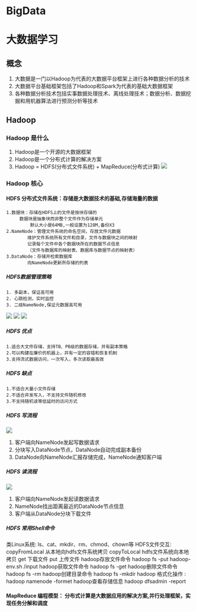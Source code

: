 # BigData
# 大数据学习

## 概念   

1. 大数据是一门以Hadoop为代表的大数据平台框架上进行各种数据分析的技术 
2. 大数据平台基础框架包括了Hadoop和Spark为代表的基础大数据框架
3. 各种数据分析技术包括实事数据处理技术、离线处理技术；数据分析、数据挖掘和用机器算法进行预测分析等技术  

## Hadoop  

### Hadoop 是什么
1. Hadoop是一个开源的大数据框架
2. Hadoop是一个分布式计算的解决方案
3. Hadoop = HDFS(分布式文件系统) + MapReduce(分布式计算) 
![](https://img.mukewang.com/5ab1165c000109df12800720.jpg)
### Hadoop 核心
#### HDFS 分布式文件系统：存储是大数据技术的基础,存储海量的数据
	1.数据块：存储在HDFS上的文件是按块存储的
		 数据块是抽象块而非整个文件作为存储单元
	         默认大小是64MB,一般设置为128M,备份X3
	2.NameNode：管理文件系统的命名空间，存放文件元数据
		    维护文件系统所有文件和目录，文件与数据块之间的映射
		    记录每个文件中各个数据块所在的数据节点信息
		    （文件与数据库的映射表、数据库与数据节点的映射表）
 	3.DataNode：存储并检索数据库
		    向NameNode更新所存储的列表
##### HDFS数据管理策略
	1. 多副本，保证高可用
	2. 心跳检测，实时监控
	3. 二级NameNode,保证元数据高可用
![](https://img1.mukewang.com/5ab4a13a00017fa612800720.jpg)
![](https://img2.mukewang.com/5ab4a16a00018bf712800720.jpg)
![](https://img2.mukewang.com/5ab4a1ab0001767e12800720.jpg)
##### HDFS 优点
	1.适合大文件存储，支持TB、PB级的数据存储，并有副本策略
	2.可以构建在廉价的机器上，并有一定的容错和恢复机制
	3.支持流式数据访问，一次写入，多次读取最高效
##### HDFS 缺点
	1.不适合大量小文件存储
	2.不适合并发写入，不支持文件随机修改
	3.不支持随机读等低延时的访问方式
##### HDFS 写流程
![](https://img4.mukewang.com/5ab4a25d0001428012800720.jpg)
1. 客户端向NameNode发起写数据请求
2. 分块写入DataNode节点，DataNode自动完成副本备份
3. DataNode向NameNode汇报存储完成，NameNode通知客户端
##### HDFS 读流程
![](https://img1.mukewang.com/5ab4a215000140a612800720.jpg)
1. 客户端向NameNode发起读数据请求
2. NameNode找出距离最近的DataNode节点信息
3. 客户端从DataNode分块下载文件
##### HDFS 常用Shell命令
类Linux系统: ls、cat、mkdir、rm、chmod、chown等
HDFS文件交互: copyFromLocal  从本地向hdfs文件系统拷贝
	     copyToLocal hdfs文件系统向本地拷贝
	     get 下载文件
	     put 上传文件
	     hadoop存放文件命令 hadoop fs -put hadoop-env.sh /input
	     hadoop获取文件命令 hadoop fs -get
	     hadoop删除文件命令 hadoop fs -rm
	     hadoop创建目录命令 hadoop fs -mkdir
	     hadoop 格式化操作 : hadoop namenode -formet
	     hadoop查看存储信息 hadoop dfsadmin -report

#### MapReduce 编程模型： 分布式计算是大数据应用的解决方案,并行处理框架，实现任务分解和调度
